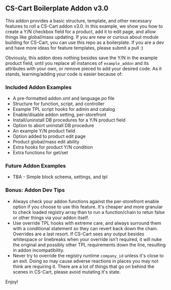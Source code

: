 ## CS-Cart Boilerplate Addon v3.0

This addon provides a basic structure, template, and other necessary features to roll a CS-Cart addon v3.0. In this example, we show you how to create a Y/N checkbox field for a product, add it to edit page, and allow things like global/mass updating. If you are new or curious about module building for CS-Cart, you can use this repo as a boilerplate. If you are a dev and have more ideas for feature templates, please submit a pull :)

Obviously, this addon does nothing besides save the Y/N in the example product field, until you replace all instances of `example_addon` and its attributes with your own, or remove pieced to add your desired code. As it stands, learning/adding your code is easier because of:

### Included Addon Examples
- A pre-formatted addon.xml and language.po file
- Structure for function, script, and controller
- Example TPL script hooks for admin and catalog
- Enable/disable addon setting, per-storefront
- Install/uninstall DB procedures for a Y/N product field
- Option to abort uninstall DB procedure
- An example Y/N product field
- Option added to product edit page
- Product global/mass edit ability
- Extra hooks for product Y/N condition
- Extra functions for get/set

### Future Addon Examples
- TBA - Simple block schema, settings, and tpl

### Bonus: Addon Dev Tips
- Always check your addon functions against the per-storefront enable option if you choose to use this feature. It's cheaper and more granular to check loaded registry array than to run a function/chain to retun false or other things via your addon itself.
- Use override TPL hooks with extreme care, and always surround them with a conditional statement so they can revert back down the chain. Overrides are a last resort. If CS-Cart sees any output besides whitespace or linebreaks when your override isn't required, it will nuke the original and possibly other TPL requirements down the line, resulting in addon incompatibility.
- Never try to override the registry runtime `company_id` unless it's close to an exit. Doing so may cause adverse reactions in places you may not think are requiring it. There are a lot of things that go on behind the scenes in CS-Cart, please avoid mutating it's state.

Enjoy!
